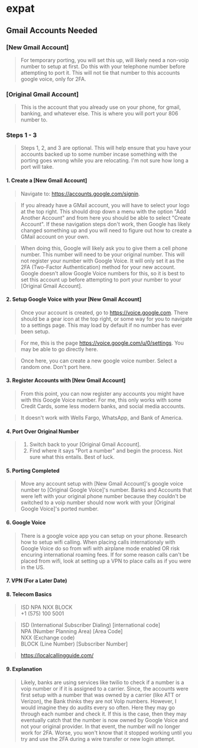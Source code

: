 # expat

## Gmail Accounts Needed

### [New Gmail Account]

>For temporary porting, you will set this up, will likely need a non-voip number to setup at first. Do this with your telephone number before attempting to port it. This will not tie that number to this accounts google voice, only for 2FA.


### [Original Gmail Account]

>This is the account that you already use on your phone, for gmail, banking, and whatever else. This is where you will port your 806 number to. 

### Steps 1 - 3
>Steps 1, 2, and 3 are optional. This will help ensure that you have your accounts backed up to some number incase something with the porting goes wrong while you are relocating. I'm not sure how long a port will take.

#### 1. Create a [New Gmail Account]

>Navigate to: https://accounts.google.com/signin. 

>If you already have a GMail account, you will have to select your logo at the top right. This should drop down a menu with the option "Add Another Account" and from here you should be able to select "Create Account". If these navigation steps don't work, then Google has likely changed something up and you will need to figure out how to create a GMail account on your own.

>When doing this, Google will likely ask you to give them a cell phone number. This number will need to be your original number. This will not register your number with Google Voice. It will only set it as the 2FA (Two-Factor Authentication) method for your new account. Google doesn't allow Google Voice numbers for this, so it is best to set this account up before attempting to port your number to your [Original Gmail Account]. 

#### 2. Setup Google Voice with your [New Gmail Account]

>Once your account is created, go to https://voice.google.com. There should be a gear icon at the top right, or some way for you to navigate to a settings page. This may load by default if no number has ever been setup. 

>For me, this is the page https://voice.google.com/u/0/settings. You may be able to go directly here. 

>Once here, you can create a new google voice number. Select a random one. Don't port here. 

#### 3. Register Accounts with [New Gmail Account]
>From this point, you can now register any accounts you might have with this Google Voice number. For me, this only works with some Credit Cards, some less modern banks, and social media accounts. 

>It doesn't work with Wells Fargo, WhatsApp, and Bank of America.

#### 4. Port Over Original Number
> 1. Switch back to your [Original Gmail Account].<br>
> 2. Find where it says "Port a number" and begin the process. Not sure what this entails. Best of luck.

#### 5. Porting Completed
> Move any account setup with [New Gmail Account]'s google voice number to [Original Google Voice]'s number.
> Banks and Accounts that were left with your original phone number because they couldn't be switched to a voip number should now work with your [Original Google Voice]'s ported number.

#### 6. Google Voice
> There is a google voice app you can setup on your phone.
> Research how to setup wifi calling.
> When placing calls internationaly with Google Voice do so from wifi with airplane mode enabled OR risk encuring international roaming fees. 
> If for some reason calls can't be placed from wifi, look at setting up a VPN to place calls as if you were in the US. 

#### 7. VPN (For a Later Date)

#### 8. Telecom Basics
>ISD NPA  NXX BLOCK<br>
>+1 (575) 100 5001

>ISD (International Subscriber Dialing) [international code]<br>
>NPA (Number Planning Area) [Area Code]<br>
>NXX (Exchange code) <br>
>BLOCK (Line Number) [Subscriber Number]<br>

>https://localcallingguide.com/

#### 9. Explanation
>Likely, banks are using services like twilio to check if a number is a voip number or if it is assigned to a carrier. Since, the accounts were first setup with a number that was owned by a carrier (like ATT or Verizon), the Bank thinks they are not VoIp numbers. However, I would imagine they do audits every so often. Here they may go through each number and check it. If this is the case, then they may eventually catch that the number is now owned by Google Voice and not your original provider. In that event, the number will no longer work for 2FA. Worse, you won't know that it stopped working until you try and use the 2FA during a wire transfer or new login attempt. 